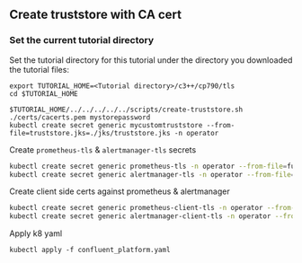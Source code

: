## Create truststore with CA cert
### Set the current tutorial directory

Set the tutorial directory for this tutorial under the directory you downloaded the tutorial files:

```
export TUTORIAL_HOME=<Tutorial directory>/c3++/cp790/tls
cd $TUTORIAL_HOME
```
```
$TUTORIAL_HOME/../../../../../scripts/create-truststore.sh ./certs/cacerts.pem mystorepassword
kubectl create secret generic mycustomtruststore --from-file=truststore.jks=./jks/truststore.jks -n operator
```

Create `prometheus-tls` & `alertmanager-tls` secrets
```bash
kubectl create secret generic prometheus-tls -n operator --from-file=fullchain.pem=./certs/server.pem --from-file=privkey.pem=./certs/server-key.pem --from-file=cacerts.pem=./certs/cacerts.pem
kubectl create secret generic alertmanager-tls -n operator --from-file=fullchain.pem=./certs/server.pem --from-file=privkey.pem=./certs/server-key.pem --from-file=cacerts.pem=./certs/cacerts.pem
```

Create client side certs against prometheus & alertmanager
```bash
kubectl create secret generic prometheus-client-tls -n operator --from-file=fullchain.pem=./certs/server.pem --from-file=privkey.pem=./certs/server-key.pem --from-file=cacerts.pem=./certs/cacerts.pem
kubectl create secret generic alertmanager-client-tls -n operator --from-file=fullchain.pem=./certs/server.pem --from-file=privkey.pem=./certs/server-key.pem --from-file=cacerts.pem=./certs/cacerts.pem
```

Apply k8 yaml
```
kubectl apply -f confluent_platform.yaml
```
